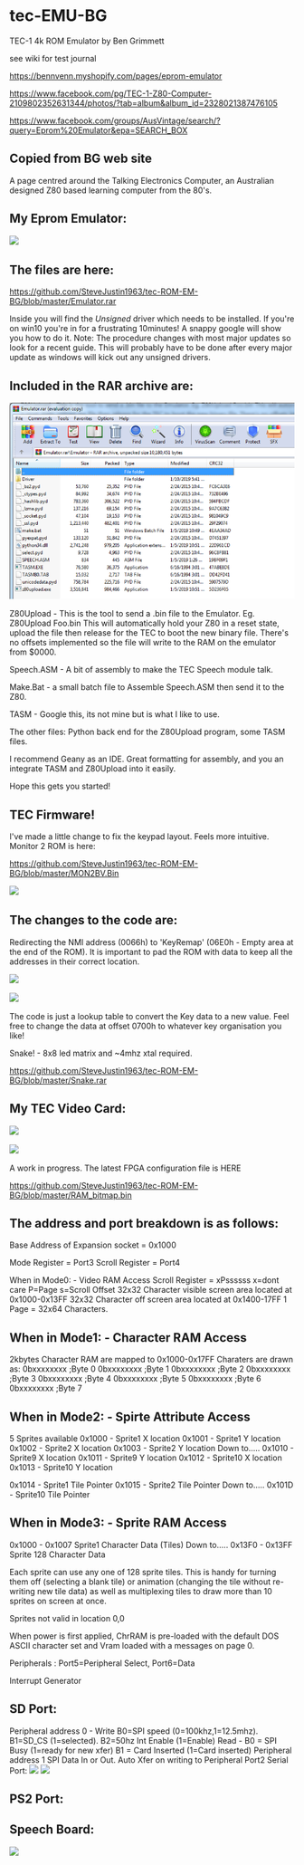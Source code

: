 # tec-EMU-BG
TEC-1 4k ROM Emulator by Ben Grimmett


see wiki for test journal





https://bennvenn.myshopify.com/pages/eprom-emulator

https://www.facebook.com/pg/TEC-1-Z80-Computer-2109802352631344/photos/?tab=album&album_id=2328021387476105

https://www.facebook.com/groups/AusVintage/search/?query=Eprom%20Emulator&epa=SEARCH_BOX

## Copied from BG web site

A page centred around the Talking Electronics Computer, an Australian designed Z80 based learning computer from the 80's.

## My Eprom Emulator:

![](https://github.com/SteveJustin1963/tec-ROM-EM-BG/blob/master/pics/EPROMemu_large.jpg)


## The files are here:

https://github.com/SteveJustin1963/tec-ROM-EM-BG/blob/master/Emulator.rar

Inside you will find the *Unsigned* driver which needs to be installed. If you're on win10 you're in for a frustrating 10minutes! A snappy google will show you how to do it. Note: The procedure changes with most major updates so look for a recent guide. This will probably have to be done after every major update as windows will kick out any unsigned drivers.

## Included in the RAR archive are:
![](https://github.com/SteveJustin1963/tec-EMU-BG/blob/master/pics/rar-view.png)

Z80Upload - This is the tool to send a .bin file to the Emulator. Eg. Z80Upload Foo.bin This will automatically hold your Z80 in a reset state, upload the file then release for the TEC to boot the new binary file. There's no offsets implemented so the file will write to the RAM on the emulator from $0000. 

Speech.ASM - A bit of assembly to make the TEC Speech module talk.

Make.Bat - a small batch file to Assemble Speech.ASM then send it to the Z80.

TASM - Google this, its not mine but is what I like to use.

The other files: Python back end for the Z80Upload program, some TASM files.

I recommend Geany as an IDE. Great formatting for assembly, and you an integrate TASM and Z80Upload into it easily.

Hope this gets you started!


## TEC Firmware!

I've made a little change to fix the keypad layout. Feels more intuitive. Monitor 2 ROM is here:

https://github.com/SteveJustin1963/tec-ROM-EM-BG/blob/master/MON2BV.Bin

![](https://github.com/SteveJustin1963/tec-ROM-EM-BG/blob/master/pics/NewKeypad_large.jpg)

## The changes to the code are:

Redirecting the NMI address (0066h) to 'KeyRemap' (06E0h - Empty area at the end of the ROM). It is important to pad the ROM with data to keep all the addresses in their correct location.

![](https://github.com/SteveJustin1963/tec-ROM-EM-BG/blob/master/pics/NMI_large.jpg)

![](https://github.com/SteveJustin1963/tec-ROM-EM-BG/blob/master/pics/KeyRemap_a10da5b3-1169-4591-a98e-7edc09a49bbc_large.jpg)

The code is just a lookup table to convert the Key data to a new value. Feel free to change the data at offset 0700h to whatever key organisation you like!

Snake! - 8x8 led matrix and ~4mhz xtal required.

https://github.com/SteveJustin1963/tec-ROM-EM-BG/blob/master/Snake.rar
 

## My TEC Video Card:

![](https://github.com/SteveJustin1963/tec-ROM-EM-BG/blob/master/pics/TEC1D_8x8_large.jpg)

![](https://github.com/SteveJustin1963/tec-ROM-EM-BG/blob/master/pics/space_large.jpg)


A work in progress. The latest FPGA configuration file is HERE

https://github.com/SteveJustin1963/tec-ROM-EM-BG/blob/master/RAM_bitmap.bin

## The address and port breakdown is as follows:

Base Address of Expansion socket = 0x1000

Mode Register = Port3
Scroll Register = Port4

When in Mode0: - Video RAM Access
Scroll Register = xPssssss
x=dont care
P=Page
s=Scroll Offset
32x32 Character visible screen area located at 0x1000-0x13FF
32x32 Character off screen area located at 0x1400-17FF
1 Page = 32x64 Characters.

## When in Mode1: - Character RAM Access
2kbytes Character RAM are mapped to 0x1000-0x17FF
Charaters are drawn as:
0bxxxxxxxx ;Byte 0
0bxxxxxxxx ;Byte 1
0bxxxxxxxx ;Byte 2
0bxxxxxxxx ;Byte 3
0bxxxxxxxx ;Byte 4
0bxxxxxxxx ;Byte 5
0bxxxxxxxx ;Byte 6
0bxxxxxxxx ;Byte 7

## When in Mode2: - Spirte Attribute Access
5 Sprites available
0x1000 - Sprite1 X location
0x1001 - Sprite1 Y location
0x1002 - Sprite2 X location
0x1003 - Sprite2 Y location
Down to.....
0x1010 - Sprite9 X location
0x1011 - Sprite9 Y location
0x1012 - Sprite10 X location
0x1013 - Sprite10 Y location

0x1014 - Sprite1 Tile Pointer
0x1015 - Sprite2 Tile Pointer
Down to.....
0x101D - Sprite10 Tile Pointer

## When in Mode3: - Sprite RAM Access
0x1000 - 0x1007 Sprite1 Character Data (Tiles)
Down to.....
0x13F0 - 0x13FF Sprite 128 Character Data

Each sprite can use any one of 128 sprite tiles. This is handy for turning them off (selecting a blank tile) or animation (changing the tile without re-writing new tile data) as well as multiplexing tiles to draw more than 10 sprites on screen at once.

Sprites not valid in location 0,0

When power is first applied, ChrRAM is pre-loaded with the default DOS ASCII character set and Vram loaded with a messages on page 0. 

Peripherals : Port5=Peripheral Select, Port6=Data

Interrupt Generator

## SD Port:

Peripheral address 0 - Write
B0=SPI speed (0=100khz,1=12.5mhz).
B1=SD_CS (1=selected).
B2=50hz Int Enable (1=Enable)
Read -
B0 = SPI Busy (1=ready for new xfer)
B1 = Card Inserted (1=Card inserted)
Peripheral address 1
SPI Data In or Out. Auto Xfer on writing to Peripheral Port2
Serial Port:
![](https://github.com/SteveJustin1963/tec-ROM-EM-BG/blob/master/pics/49620918_10155966840465869_8317473652132020224_n.jpg)
![](https://github.com/SteveJustin1963/tec-ROM-EM-BG/blob/master/pics/50416223_10155988682225869_3778409522020745216_n.jpg)

## PS2 Port:

## Speech Board:
![](https://github.com/SteveJustin1963/tec-ROM-EM-BG/blob/master/pics/speech_large.jpg)

